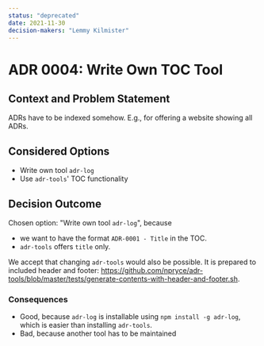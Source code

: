 ```yaml
---
status: "deprecated"
date: 2021-11-30
decision-makers: "Lemmy Kilmister"
---
```


# ADR 0004: Write Own TOC Tool

## Context and Problem Statement

ADRs have to be indexed somehow. E.g., for offering a website showing all ADRs.

## Considered Options

* Write own tool `adr-log`
* Use `adr-tools`' TOC functionality

## Decision Outcome

Chosen option: "Write own tool `adr-log`", because

* we want to have the format `ADR-0001 - Title` in the TOC.
* `adr-tools` offers `title` only.

We accept that changing `adr-tools` would also be possible.
It is prepared to included header and footer: <https://github.com/npryce/adr-tools/blob/master/tests/generate-contents-with-header-and-footer.sh>.

### Consequences

* Good, because `adr-log` is installable using `npm install -g adr-log`, which is easier than installing `adr-tools`.
* Bad, because another tool has to be maintained

